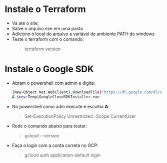 # Instale o Terraform

- Vá até o site;
- Salve o arquivo.exe em uma pasta
- Adicione o local do arquivo a variável de ambiente PATH do windows
- Teste o terraform com o comando:
  > terraform version

# Instale o Google SDK

- Abram o powershell com admin e digite:

  ```bash
  (New-Object Net.WebClient).DownloadFile("https://dl.google.com/dl/cloudsdk/channels/rapid/GoogleCloudSDKInstaller.exe", "$env:Temp\GoogleCloudSDKInstaller.exe")
  & $env:Temp\GoogleCloudSDKInstaller.exe
  ```

- No powershell como adm execute e escolha **A**:
  > Set-ExecutionPolicy Unrestricted -Scope CurrentUser
- Rode o comando abaixo para testar:
  > gcloud --version
- Faça o login com a conta correta no GCP:
  > gcloud auth application-default login
